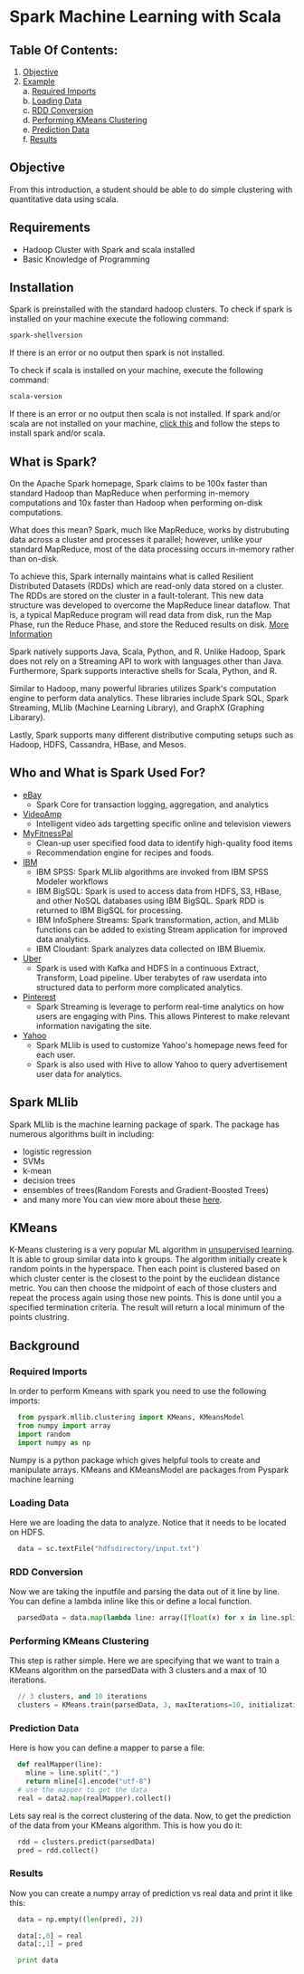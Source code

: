 # Spark Machine Learning with Scala

## Table Of Contents:
  1. [Objective](#objective)
  2. [Example](#example)  
    a. [Required Imports](#required-imports)  
    b. [Loading Data](#loading-data)  
    c. [RDD Conversion](#rdd-conversion)  
    d. [Performing KMeans Clustering](#performing-kmeans-clustering)  
    e. [Prediction Data](#prediction-data)  
    f. [Results](#results)  

## Objective
From this introduction, a student should be able to do simple clustering with quantitative data using scala.

## Requirements
- Hadoop Cluster with Spark and scala installed
- Basic Knowledge of Programming

## Installation
Spark is preinstalled with the standard hadoop clusters. To check if spark is installed on your machine execute the following command:
```bash
spark-shellversion
```
If there is an error or no output then spark is not installed.

To check if scala is installed on your machine, execute the following command:
```bash
scala-version
```

If there is an error or no output then scala is not installed.
If spark and/or scala are not installed on your machine, [click this](https://www.tutorialspoint.com/apache_spark/apache_spark_installation.htm) and follow the steps to install spark and/or scala.

## What is Spark?
On the Apache Spark homepage, Spark claims to be 100x faster than standard Hadoop than MapReduce when performing in-memory computations and 10x faster than Hadoop when performing on-disk computations.

What does this mean? Spark, much like MapReduce, works by distrubuting data across a cluster and processes it parallel; however, unlike your standard MapReduce, most of the data processing occurs in-memory rather than on-disk.

To achieve this, Spark internally maintains what is called Resilient Distributed Datasets (RDDs) which are read-only data stored on a cluster. The RDDs are stored on the cluster in a fault-tolerant. This new data structure was developed to overcome the MapReduce linear dataflow. That is, a typical MapReduce program will read data from disk, run the Map Phase, run the Reduce Phase, and store the Reduced results on disk. [More Information](https://www.usenix.org/system/files/conference/nsdi12/nsdi12-final138.pdf)

Spark natively supports Java, Scala, Python, and R. Unlike Hadoop, Spark does not rely on a Streaming API to work with languages other than Java. Furthermore, Spark supports interactive shells for Scala, Python, and R.

Similar to Hadoop, many powerful libraries utilizes Spark's computation engine to perform data analytics. These libraries include Spark SQL, Spark Streaming, MLlib (Machine Learning Library), and GraphX (Graphing Libarary).

Lastly, Spark supports many different distributive computing setups such as Hadoop, HDFS, Cassandra, HBase, and Mesos.

## Who and What is Spark Used For?
  - [eBay](https://spark.apache.org/powered-by.html)
    - Spark Core for transaction logging, aggregation, and analytics
  - [VideoAmp](https://spark.apache.org/powered-by.html)
    - Intelligent video ads targetting specific online and television viewers
  - [MyFitnessPal](https://spark.apache.org/powered-by.html)
    - Clean-up user specified food data to identify high-quality food items
    - Recommendation engine for recipes and foods.
  - [IBM](http://www.ibmbigdatahub.com/blog/what-spark)
    - IBM SPSS: Spark MLlib algorithms are invoked from IBM SPSS Modeler workflows
    - IBM BigSQL: Spark is used to access data from HDFS, S3, HBase, and other NoSQL databases using IBM BigSQL. Spark RDD is returned to IBM BigSQL for processing.
    - IBM InfoSphere Streams: Spark transformation, action, and MLlib functions can be added to existing Stream application for improved data analytics.
    - IBM Cloudant: Spark analyzes data collected on IBM Bluemix.
  - [Uber](https://www.qubole.com/blog/big-data/apache-spark-use-cases/)
    - Spark is used with Kafka and HDFS in a continuous Extract, Transform, Load pipeline. Uber terabytes of raw userdata into structured data to perform more complicated analytics.
  - [Pinterest](https://www.qubole.com/blog/big-data/apache-spark-use-cases/)
    - Spark Streaming is leverage to perform real-time analytics on how users are engaging with Pins. This allows Pinterest to make relevant information navigating the site.
  - [Yahoo](https://www.datanami.com/2014/03/06/apache_spark_3_real-world_use_cases/)
    - Spark MLlib is used to customize Yahoo's homepage news feed for each user.
    - Spark is also used with Hive to allow Yahoo to query advertisement user data for analytics.

## Spark MLlib
Spark MLlib is the machine learning package of spark. The package has numerous algorithms built in including:
- logistic regression
- SVMs
- k-mean
- decision trees
- ensembles of trees(Random Forests and Gradient-Boosted Trees)
- and many more
You can view more about these [here](https://spark.apache.org/docs/latest/mllib-guide.html).

## KMeans
K-Means clustering is a very popular ML algorithm in [unsupervised learning](https://www.mathworks.com/discovery/unsupervised-learning.html). It is able to group similar data into k groups. The algorithm initially create k random points in the hyperspace. Then each point is clustered based on which cluster center is the closest to the point by the euclidean distance metric. You can then choose the midpoint of each of those clusters and repeat the process again using those new points. This is done until you a specified termination criteria. The result will return a local minimum of the points clustring.

## Background

### Required Imports
In order to perform Kmeans with spark you need to use the following imports:
```python
  from pyspark.mllib.clustering import KMeans, KMeansModel
  from numpy import array
  import random
  import numpy as np
```
Numpy is a python package which gives helpful tools to create and manipulate arrays. KMeans and KMeansModel are packages from Pyspark machine learning

### Loading Data
Here we are loading the data to analyze. Notice that it needs to be located on HDFS.
```python
  data = sc.textFile("hdfsdirectory/input.txt")
```

### RDD Conversion
Now we are taking the inputfile and parsing the data out of it line by line. You can define a lambda inline like this or define a local function.
```python
  parsedData = data.map(lambda line: array([float(x) for x in line.split(',')]))
```

### Performing KMeans Clustering
This step is rather simple. Here we are specifying that we want to train a KMeans algorithm on the parsedData with 3 clusters and a max of 10 iterations.
```python
  // 3 clusters, and 10 iterations
  clusters = KMeans.train(parsedData, 3, maxIterations=10, initializationMode="random")
```

### Prediction Data
Here is how you can define a mapper to parse a file:
```python
  def realMapper(line):
    mline = line.split(",")
    return mline[4].encode("utf-8")
  # use the mapper to get the data
  real = data2.map(realMapper).collect()
```
Lets say real is the correct clustering of the data. 
Now, to get the prediction of the data from your KMeans algorithm. This is how you do it:
```python
  rdd = clusters.predict(parsedData)
  pred = rdd.collect()
```

### Results
Now you can create a numpy array of prediction vs real data and print it like this:
```python
  data = np.empty((len(pred), 2))

  data[:,0] = real
  data[:,1] = pred

  print data
```
